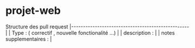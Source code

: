 # projet-web

Structure des pull request
|--------------------------------------------------|
| Type : ( correctif , nouvelle fonctionalité ...) |
| description :                                    |
| notes supplementaires :                          |

